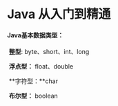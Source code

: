 # Java 从入门到精通

#### Java基本数据类型：

​	**整型**:	byte、short、int、long

​	**浮点型：** float、double

​	**字符型：**char

​	**布尔型：** boolean



